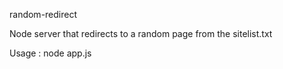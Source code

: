 random-redirect

Node server that redirects to a random page from the sitelist.txt

Usage : node app.js